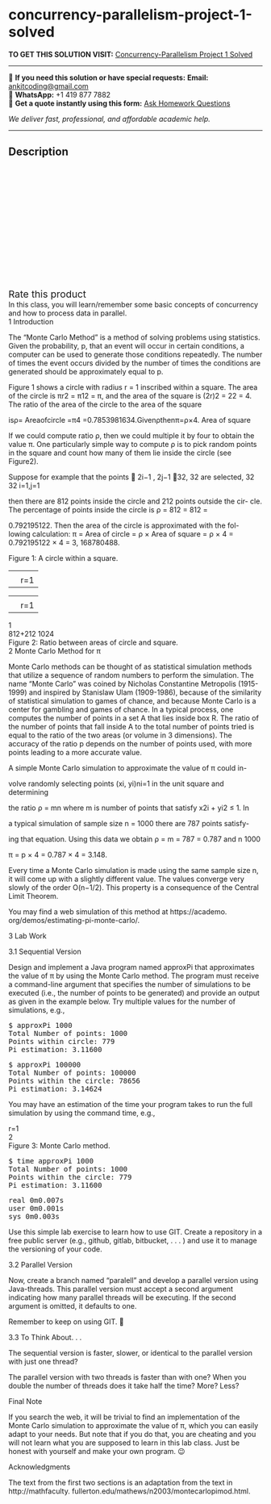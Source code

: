 # concurrency-parallelism-project-1-solved
**TO GET THIS SOLUTION VISIT:** [Concurrency-Parallelism Project 1 Solved](https://www.ankitcodinghub.com/product/concurrency-parallelism-project-1-solved/)


---

📩 **If you need this solution or have special requests:** **Email:** ankitcoding@gmail.com  
📱 **WhatsApp:** +1 419 877 7882  
📄 **Get a quote instantly using this form:** [Ask Homework Questions](https://www.ankitcodinghub.com/services/ask-homework-questions/)

*We deliver fast, professional, and affordable academic help.*

---

<h2>Description</h2>



<div class="kk-star-ratings kksr-auto kksr-align-center kksr-valign-top" data-payload="{&quot;align&quot;:&quot;center&quot;,&quot;id&quot;:&quot;94278&quot;,&quot;slug&quot;:&quot;default&quot;,&quot;valign&quot;:&quot;top&quot;,&quot;ignore&quot;:&quot;&quot;,&quot;reference&quot;:&quot;auto&quot;,&quot;class&quot;:&quot;&quot;,&quot;count&quot;:&quot;0&quot;,&quot;legendonly&quot;:&quot;&quot;,&quot;readonly&quot;:&quot;&quot;,&quot;score&quot;:&quot;0&quot;,&quot;starsonly&quot;:&quot;&quot;,&quot;best&quot;:&quot;5&quot;,&quot;gap&quot;:&quot;4&quot;,&quot;greet&quot;:&quot;Rate this product&quot;,&quot;legend&quot;:&quot;0\/5 - (0 votes)&quot;,&quot;size&quot;:&quot;24&quot;,&quot;title&quot;:&quot;Concurrency-Parallelism Project 1 Solved&quot;,&quot;width&quot;:&quot;0&quot;,&quot;_legend&quot;:&quot;{score}\/{best} - ({count} {votes})&quot;,&quot;font_factor&quot;:&quot;1.25&quot;}">

<div class="kksr-stars">

<div class="kksr-stars-inactive">
            <div class="kksr-star" data-star="1" style="padding-right: 4px">


<div class="kksr-icon" style="width: 24px; height: 24px;"></div>
        </div>
            <div class="kksr-star" data-star="2" style="padding-right: 4px">


<div class="kksr-icon" style="width: 24px; height: 24px;"></div>
        </div>
            <div class="kksr-star" data-star="3" style="padding-right: 4px">


<div class="kksr-icon" style="width: 24px; height: 24px;"></div>
        </div>
            <div class="kksr-star" data-star="4" style="padding-right: 4px">


<div class="kksr-icon" style="width: 24px; height: 24px;"></div>
        </div>
            <div class="kksr-star" data-star="5" style="padding-right: 4px">


<div class="kksr-icon" style="width: 24px; height: 24px;"></div>
        </div>
    </div>

<div class="kksr-stars-active" style="width: 0px;">
            <div class="kksr-star" style="padding-right: 4px">


<div class="kksr-icon" style="width: 24px; height: 24px;"></div>
        </div>
            <div class="kksr-star" style="padding-right: 4px">


<div class="kksr-icon" style="width: 24px; height: 24px;"></div>
        </div>
            <div class="kksr-star" style="padding-right: 4px">


<div class="kksr-icon" style="width: 24px; height: 24px;"></div>
        </div>
            <div class="kksr-star" style="padding-right: 4px">


<div class="kksr-icon" style="width: 24px; height: 24px;"></div>
        </div>
            <div class="kksr-star" style="padding-right: 4px">


<div class="kksr-icon" style="width: 24px; height: 24px;"></div>
        </div>
    </div>
</div>


<div class="kksr-legend" style="font-size: 19.2px;">
            <span class="kksr-muted">Rate this product</span>
    </div>
    </div>
<div class="page" title="Page 1">
<div class="layoutArea">
<div class="column">
In this class, you will learn/remember some basic concepts of concurrency and how to process data in parallel.

</div>
</div>
<div class="layoutArea">
<div class="column">
1 Introduction

The “Monte Carlo Method” is a method of solving problems using statistics. Given the probability, p, that an event will occur in certain conditions, a computer can be used to generate those conditions repeatedly. The number of times the event occurs divided by the number of times the conditions are generated should be approximately equal to p.

Figure 1 shows a circle with radius r = 1 inscribed within a square. The area of the circle is πr2 = π12 = π, and the area of the square is (2r)2 = 22 = 4. The ratio of the area of the circle to the area of the square

isρ= Areaofcircle =π4 =0.7853981634.Givenρthenπ=ρ×4. Area of square

If we could compute ratio ρ, then we could multiple it by four to obtain the value π. One particularly simple way to compute ρ is to pick random points in the square and count how many of them lie inside the circle (see Figure2).

Suppose for example that the points 􏰋 2i−1 , 2j−1 􏰌32, 32 are selected, 32 32 i=1,j=1

then there are 812 points inside the circle and 212 points outside the cir- cle. The percentage of points inside the circle is ρ = 812 = 812 =

0.792195122. Then the area of the circle is approximated with the fol- lowing calculation: π = Area of circle = ρ × Area of square = ρ × 4 = 0.792195122 × 4 = 3, 168780488.

</div>
<div class="column">
Figure 1: A circle within a square.

</div>
</div>
<table>
<tbody>
<tr>
<td></td>
<td></td>
</tr>
<tr>
<td></td>
<td>
<div class="layoutArea">
<div class="column">
r=1

</div>
</div>
</td>
</tr>
</tbody>
</table>
<table>
<tbody>
<tr>
<td></td>
<td></td>
</tr>
<tr>
<td></td>
<td>
<div class="layoutArea">
<div class="column">
r=1

</div>
</div>
</td>
</tr>
</tbody>
</table>
<div class="layoutArea">
<div class="column">
1

</div>
</div>
<div class="layoutArea">
<div class="column">
812+212 1024

</div>
<div class="column">
Figure 2: Ratio between areas of circle and square.

</div>
</div>
</div>
<div class="page" title="Page 2">
<div class="section">
<div class="layoutArea">
<div class="column">
2 Monte Carlo Method for π

Monte Carlo methods can be thought of as statistical simulation methods that utilize a sequence of random numbers to perform the simulation. The name “Monte Carlo” was coined by Nicholas Constantine Metropolis (1915-1999) and inspired by Stanislaw Ulam (1909-1986), because of the similarity of statistical simulation to games of chance, and because Monte Carlo is a center for gambling and games of chance. In a typical process, one computes the number of points in a set A that lies inside box R. The ratio of the number of points that fall inside A to the total number of points tried is equal to the ratio of the two areas (or volume in 3 dimensions). The accuracy of the ratio p depends on the number of points used, with more points leading to a more accurate value.

A simple Monte Carlo simulation to approximate the value of π could in-

volve randomly selecting points (xi, yi)ni=1 in the unit square and determining

the ratio ρ = mn where m is number of points that satisfy x2i + yi2 ≤ 1. In

a typical simulation of sample size n = 1000 there are 787 points satisfy-

ing that equation. Using this data we obtain ρ = m = 787 = 0.787 and n 1000

π = p × 4 = 0.787 × 4 = 3.148.

Every time a Monte Carlo simulation is made using the same sample size n, it will come up with a slightly different value. The values converge very slowly of the order O(n−1/2). This property is a consequence of the Central Limit Theorem.

You may find a web simulation of this method at https://academo. org/demos/estimating-pi-monte-carlo/.

3 Lab Work

3.1 Sequential Version

Design and implement a Java program named approxPi that approximates the value of π by using the Monte Carlo method. The program must receive a command-line argument that specifies the number of simulations to be executed (i.e., the number of points to be generated) and provide an output as given in the example below. Try multiple values for the number of simulations, e.g.,

<pre>$ approxPi 1000
Total Number of points: 1000
Points within circle: 779
Pi estimation: 3.11600
</pre>
<pre>$ approxPi 100000
Total Number of points: 100000
Points within the circle: 78656
Pi estimation: 3.14624
</pre>
You may have an estimation of the time your program takes to run the full simulation by using the command time, e.g.,

</div>
</div>
<div class="layoutArea">
<div class="column">
r=1

</div>
</div>
<div class="layoutArea">
<div class="column">
2

</div>
</div>
<div class="layoutArea">
<div class="column">
Figure 3: Monte Carlo method.

</div>
</div>
</div>
</div>
<div class="page" title="Page 3">
<div class="layoutArea">
<div class="column">
<pre>$ time approxPi 1000
Total Number of points: 1000
Points within the circle: 779
Pi estimation: 3.11600
</pre>
<pre>real 0m0.007s
user 0m0.001s
sys 0m0.003s
</pre>
Use this simple lab exercise to learn how to use GIT. Create a repository in a free public server (e.g., github, gitlab, bitbucket, . . . ) and use it to manage the versioning of your code.

3.2 Parallel Version

Now, create a branch named “paralell” and develop a parallel version using Java-threads. This parallel version must accept a second argument indicating how many parallel threads will be executing. If the second argument is omitted, it defaults to one.

Remember to keep on using GIT. 🙂

3.3 To Think About. . .

The sequential version is faster, slower, or identical to the parallel version with just one thread?

The parallel version with two threads is faster than with one? When you double the number of threads does it take half the time? More? Less?

Final Note

If you search the web, it will be trivial to find an implementation of the Monte Carlo simulation to approximate the value of π, which you can easily adapt to your needs. But note that if you do that, you are cheating and you will not learn what you are supposed to learn in this lab class. Just be honest with yourself and make your own program. 😉

Acknowledgments

The text from the first two sections is an adaptation from the text in http://mathfaculty. fullerton.edu/mathews/n2003/montecarlopimod.html.

</div>
</div>
</div>
